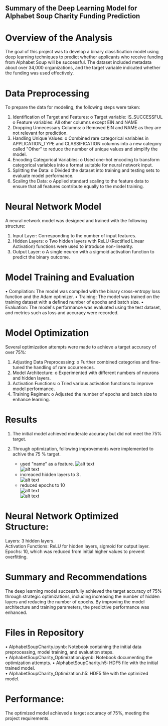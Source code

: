 ## Summary of the Deep Learning Model for Alphabet Soup Charity Funding Prediction

# Overview of the Analysis

The goal of this project was to develop a binary classification model using deep learning techniques to predict whether applicants who receive funding from Alphabet Soup will be successful. The dataset included metadata about over 34,000 organizations, and the target variable indicated whether the funding was used effectively.

# Data Preprocessing

To prepare the data for modeling, the following steps were taken:
1.	Identification of Target and Features:
    o	Target variable: IS_SUCCESSFUL
    o	Feature variables: All other columns except EIN and NAME
2.	Dropping Unnecessary Columns:
    o	Removed EIN and NAME as they are not relevant for prediction.
3.	Handling Unique Values:
    o	Combined rare categorical variables in APPLICATION_TYPE and CLASSIFICATION columns into a new category called "Other" to reduce the number of unique values and simplify the model.
4.	Encoding Categorical Variables:
    o	Used one-hot encoding to transform categorical variables into a format suitable for neural network input.
5.	Splitting the Data:
    o	Divided the dataset into training and testing sets to evaluate model performance.
6.	Scaling the Data:
    o	Applied standard scaling to the feature data to ensure that all features contribute equally to the model training.

# Neural Network Model

A neural network model was designed and trained with the following structure:
1.	Input Layer: Corresponding to the number of input features.
2.	Hidden Layers:
    o	Two hidden layers with ReLU (Rectified Linear Activation) functions were used to introduce non-linearity.
3.	Output Layer:
    o	A single neuron with a sigmoid activation function to predict the binary outcome.


# Model Training and Evaluation
•	Compilation: The model was compiled with the binary cross-entropy loss function and the Adam optimizer.
•	Training: The model was trained on the training dataset with a defined number of epochs and batch size.
•	Evaluation: The model's performance was evaluated using the test dataset, and metrics such as loss and accuracy were recorded.

# Model Optimization

Several optimization attempts were made to achieve a target accuracy of over 75%:
1.	Adjusting Data Preprocessing:
    o	Further combined categories and fine-tuned the handling of rare occurrences.
2.	Model Architecture:
    o	Experimented with different numbers of neurons and hidden layers.
3.	Activation Functions:
    o	Tried various activation functions to improve model performance.
4.	Training Regimen:
    o	Adjusted the number of epochs and batch size to enhance learning.


# Results

1) The initial model achieved moderate accuracy but did not meet the 75% target.

2)	Through optimization, following improvements were implemented to achive the 75 % target.

    - used "name" as a feature.
        ![alt text](image-1.png)    
        ![alt text](image.png) 
    - increaced hidden layers to 3 .    
        ![alt text](image-2.png)    
    - reduced epochs to 10  
        ![alt text](image-3.png)    
        ![alt text](image-4.png)    

# Neural Network Optimized Structure:

Layers: 3 hidden layers.    
Activation Functions: ReLU for hidden layers, sigmoid for output layer. 
Epochs: 10, which was reduced from initial higher values to prevent overfitting.    

# Summary and Recommendations

The deep learning model successfully achieved the target accuracy of 75% through strategic optimizations, including increasing the number of hidden layers and reducing the number of epochs. By improving the model architecture and training parameters, the predictive performance was enhanced.

# Files in Repository

•	AlphabetSoupCharity.ipynb: Notebook containing the initial data preprocessing, model training, and  evaluation steps.   
•	AlphabetSoupCharity_Optimization.ipynb: Notebook documenting the optimization attempts. 
•	AlphabetSoupCharity.h5: HDF5 file with the initial trained model.   
•	AlphabetSoupCharity_Optimization.h5: HDF5 file with the optimized model.    

# Performance:

The optimized model achieved a target accuracy of 75%, meeting the project requirements.



